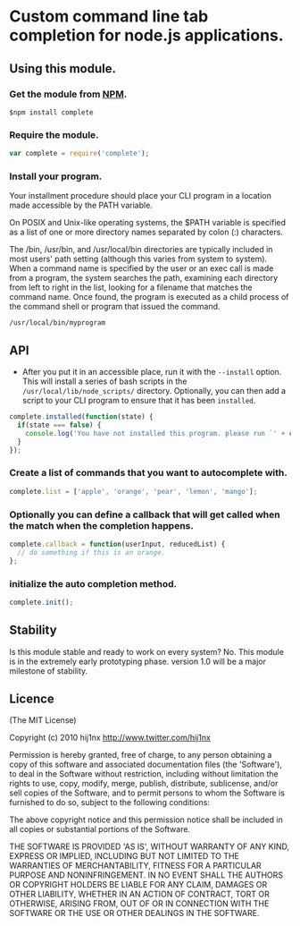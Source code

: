 # Custom command line tab completion for node.js applications.

## Using this module.

### Get the module from [NPM][0].

```
$npm install complete
```

### Require the module.

```javascript
var complete = require('complete');
```

### Install your program.

Your installment procedure should place your CLI program in a location made accessible by the PATH variable. 

On POSIX and Unix-like operating systems, the $PATH variable is specified as a list of one or more directory names separated by colon (:) characters.

The /bin, /usr/bin, and /usr/local/bin directories are typically included in most users' path setting (although this varies from system to system). When a command name is specified by the user or an exec call is made from a program, the system searches the path, examining each directory from left to right in the list, looking for a filename that matches the command name. Once found, the program is executed as a child process of the command shell or program that issued the command.

```
/usr/local/bin/myprogram
```

## API

- After you put it in an accessible place, run it with the `--install` option. This will install a series of bash scripts in the `/usr/local/lib/node_scripts/` directory. Optionally, you can then add a script to your CLI program to ensure that it has been `installed`.

```javascript
complete.installed(function(state) {
  if(state === false) {
    console.log('You have not installed this program. please run `' + complete.name + ' --install`.');
  }
});
```

### Create a list of commands that you want to autocomplete with.

```javascript
complete.list = ['apple', 'orange', 'pear', 'lemon', 'mango'];
```

### Optionally you can define a callback that will get called when the match when the completion happens.

```javascript
complete.callback = function(userInput, reducedList) {
  // do something if this is an orange.
};
```

### initialize the auto completion method.

```javascript
complete.init();
```

## Stability
Is this module stable and ready to work on every system? No. This module is in the extremely early prototyping phase. version 1.0 will be a major milestone of stability.

## Licence

(The MIT License)

Copyright (c) 2010 hij1nx <http://www.twitter.com/hij1nx>

Permission is hereby granted, free of charge, to any person obtaining a copy of this software and associated documentation files (the 'Software'), to deal in the Software without restriction, including without limitation the rights to use, copy, modify, merge, publish, distribute, sublicense, and/or sell copies of the Software, and to permit persons to whom the Software is furnished to do so, subject to the following conditions:

The above copyright notice and this permission notice shall be included in all copies or substantial portions of the Software.

THE SOFTWARE IS PROVIDED 'AS IS', WITHOUT WARRANTY OF ANY KIND, EXPRESS OR IMPLIED, INCLUDING BUT NOT LIMITED TO THE WARRANTIES OF MERCHANTABILITY, FITNESS FOR A PARTICULAR PURPOSE AND NONINFRINGEMENT. IN NO EVENT SHALL THE AUTHORS OR COPYRIGHT HOLDERS BE LIABLE FOR ANY CLAIM, DAMAGES OR OTHER LIABILITY, WHETHER IN AN ACTION OF CONTRACT, TORT OR OTHERWISE, ARISING FROM, OUT OF OR IN CONNECTION WITH THE SOFTWARE OR THE USE OR OTHER DEALINGS IN THE SOFTWARE.

[0]:http://npmjs.org/
